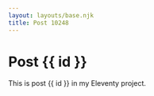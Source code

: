 ```yaml
---
layout: layouts/base.njk
title: Post 10248
---
```


# Post {{ id }}

This is post {{ id }} in my Eleventy project.

